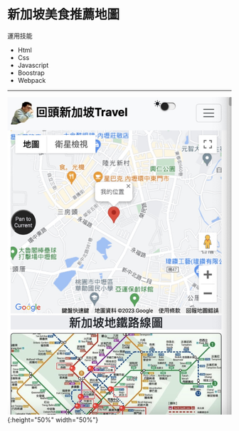 # 新加坡美食推薦地圖

  運用技能

  *  Html
  *  Css
  *  Javascript
  *  Boostrap
  *  Webpack
----------------------------
![網站](/public/img/web.jpeg){:height="50%" width="50%"}

